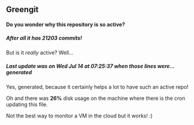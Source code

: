 ## Greengit

#### Do you wonder why this repository is so active?

##### After all it has 21203 commits!

But is it *really* active? Well...

##### Last update was on Wed Jul 14 at 07:25:37 when those lines were... generated

Yes, generated, because it certainly helps a lot to have such an active repo!

Oh and there was **26%** disk usage on the machine
where there is the cron updating this file.

Not the best way to monitor a VM in the cloud but it works! :)
